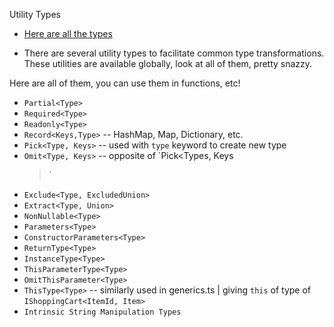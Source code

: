 Utility Types

-   [Here are all the types](https://www.typescriptlang.org/docs/handbook/utility-types.html)

-   There are several utility types to facilitate common type transformations. These utilities are available globally, look at all of them, pretty snazzy.

Here are all of them, you can use them in functions, etc!

-   `Partial<Type>`
-   `Required<Type>`
-   `Readonly<Type>`
-   `Record<Keys,Type>` -- HashMap, Map, Dictionary, etc.
-   `Pick<Type, Keys>` -- used with `type` keyword to create new type
-   `Omit<Type, Keys>` -- opposite of `Pick<Types, Keys
    > `
-   `Exclude<Type, ExcludedUnion>`
-   `Extract<Type, Union>`
-   `NonNullable<Type>`
-   `Parameters<Type>`
-   `ConstructorParameters<Type>`
-   `ReturnType<Type>`
-   `InstanceType<Type>`
-   `ThisParameterType<Type>`
-   `OmitThisParameter<Type>`
-   `ThisType<Type>` -- similarly used in generics.ts | giving `this` of type of `IShoppingCart<ItemId, Item>`
-   `Intrinsic String Manipulation Types`
